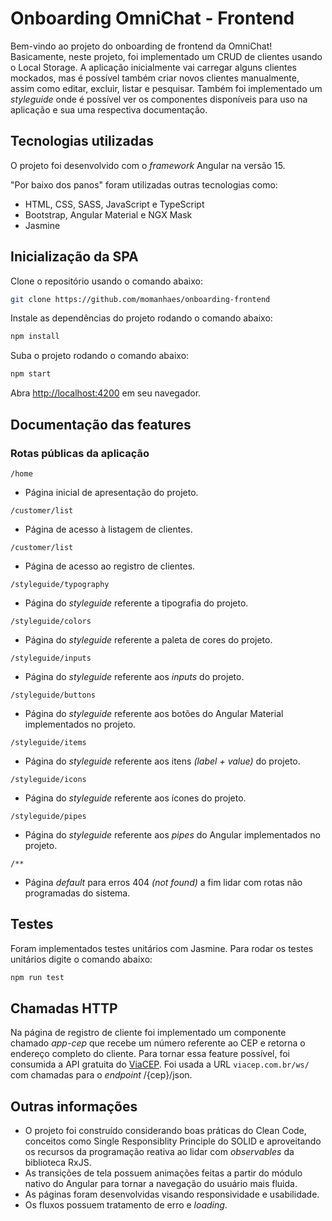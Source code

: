 # Onboarding OmniChat - Frontend

Bem-vindo ao projeto do onboarding de frontend da OmniChat! Basicamente, neste projeto, foi implementado um CRUD de clientes usando o Local Storage. A aplicação inicialmente vai carregar alguns clientes mockados, mas é possível também criar novos clientes manualmente, assim como editar, excluir, listar e pesquisar. Também foi implementado um _styleguide_ onde é possível ver os componentes disponíveis para uso na aplicação e sua uma respectiva documentação.
## Tecnologias utilizadas
O projeto foi desenvolvido com o _framework_ Angular na versão 15.

"Por baixo dos panos" foram utilizadas outras tecnologias como: 

* HTML, CSS, SASS, JavaScript e TypeScript
* Bootstrap, Angular Material e NGX Mask
* Jasmine 

## Inicialização da SPA
Clone o repositório usando o comando abaixo:

```sh
git clone https://github.com/momanhaes/onboarding-frontend
```

Instale as dependências do projeto rodando o comando abaixo:

```sh
npm install
```

Suba o projeto rodando o comando abaixo:

```sh
npm start
```

Abra [http://localhost:4200](http://localhost:4200) em seu navegador.

## Documentação das features

### Rotas públicas da aplicação

`/home`

* Página inicial de apresentação do projeto.

`/customer/list`

* Página de acesso à listagem de clientes.

`/customer/list`

* Página de acesso ao registro de clientes.

`/styleguide/typography`

* Página do _styleguide_ referente a tipografia do projeto.

`/styleguide/colors`

* Página do _styleguide_ referente a paleta de cores do projeto.

`/styleguide/inputs`

* Página do _styleguide_ referente aos _inputs_ do projeto.

`/styleguide/buttons`

* Página do _styleguide_ referente aos botões do Angular Material implementados no projeto.

`/styleguide/items`

* Página do _styleguide_ referente aos itens _(label + value)_ do projeto.

`/styleguide/icons`

* Página do _styleguide_ referente aos ícones do projeto.

`/styleguide/pipes`

* Página do _styleguide_ referente aos _pipes_ do Angular implementados no projeto.

`/**`

* Página _default_ para erros 404 _(not found)_ a fim lidar com rotas não programadas do sistema.

## Testes

Foram implementados testes unitários com Jasmine. Para rodar os testes unitários digite o comando abaixo:

```sh
npm run test
```

## Chamadas HTTP

Na página de registro de cliente foi implementado um componente chamado _app-cep_ que recebe um número referente ao CEP e retorna o endereço completo do cliente. Para tornar essa feature possível, foi consumida a API gratuita do [ViaCEP](https://viacep.com.br/). Foi usada a URL `viacep.com.br/ws/` com chamadas para o _endpoint_ /{cep}/json.

## Outras informações

* O projeto foi construído considerando boas práticas do Clean Code, conceitos como Single Responsiblity Principle do SOLID e aproveitando os recursos da programação reativa ao lidar com _observables_ da biblioteca RxJS.
* As transições de tela possuem animações feitas a partir do módulo nativo do Angular para tornar a navegação do usuário mais fluida.
* As páginas foram desenvolvidas visando responsividade e usabilidade.
* Os fluxos possuem tratamento de erro e _loading_.